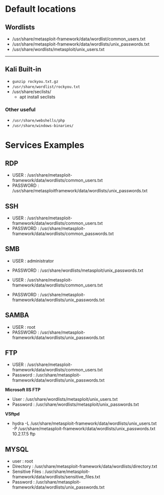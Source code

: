 # Default locations

## Wordlists

- /usr/share/metasploit-framework/data/wordlist/common_users.txt
- /usr/share/metasploit-framework/data/wordlists/unix_passwords.txt
- /usr/share/wordlists/metasploit/unix_users.txt

---

## Kali Built-in

- `gunzip rockyou.txt.gz` 
- `/usr/share/wordlist/rockyou.txt`
- /usr/share/seclists/
	- apt install seclists

### Other useful 
- `/usr/share/webshells/php`
- `/usr/share/windows-binaries/`

# Services Examples
## RDP
- USER : /usr/share/metasploit-framework/data/wordlists/common_users.txt
- PASSWORD : /usr/share/metasploitframework/data/wordlists/unix_passwords.txt

## SSH
- USER : /usr/share/metasploit-framework/data/wordlists/common_users.txt
- PASSWORD : /usr/share/metasploit-framework/data/wordlists/common_passwords.txt

## SMB
- USER : administrator
- PASSWORD : /usr/share/wordlists/metasploit/unix_passwords.txt

- USER : /usr/share/metasploit-framework/data/wordlists/common_users.txt
- PASSWORD : /usr/share/metasploit-framework/data/wordlists/unix_passwords.txt

## SAMBA
- USER : root
- PASSWORD : /usr/share/metasploit-framework/data/wordlists/unix_passwords.txt

## FTP
- USER : /usr/share/metasploit-framework/data/wordlists/common_users.txt
- Password : /usr/share/metasploit-framework/data/wordlists/unix_passwords.txt

**Microsoft IIS FTP**
- User : /usr/share/wordlists/metasploit/unix_users.txt
- Password : /usr/share/wordlists/metasploit/unix_passwords.txt

**VSftpd**
- hydra -L /usr/share/metasploit-framework/data/wordlists/unix_users.txt -P /usr/share/metasploit-framework/data/wordlists/unix_passwords.txt 10.2.17.5 ftp

## MYSQL
- user : root
- Directory : /usr/share/metasploit-framework/data/wordlists/directory.txt
- Sensitive Files : /usr/share/metasploit-framework/data/wordlists/sensitive_files.txt
- Password : /usr/share/metasploit-framework/data/wordlists/unix_passwords.txt

